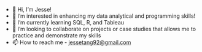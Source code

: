 - 👋 Hi, I’m Jesse!
- 👀 I’m interested in enhancing my data analytical and programming skills!
- 🌱 I’m currently learning SQL, R, and Tableau
- 💞️ I’m looking to collaborate on projects or case studies that allows me to practice and demonstrate my skills
- 📫 How to reach me - jessetang92@gmail.com

<!---
jtang92/jtang92 is a ✨ special ✨ repository because its `README.md` (this file) appears on your GitHub profile.
You can click the Preview link to take a look at your changes.
--->
